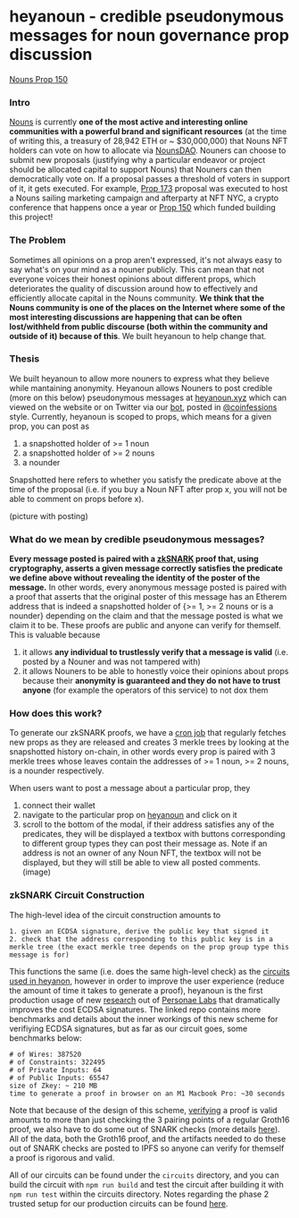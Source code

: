 # heyanoun - credible pseudonymous messages for noun governance prop discussion

[Nouns Prop 150](https://nouns.wtf/vote/150)

### Intro

[Nouns](https://nouns.wtf/) is currently **one of the most active and interesting online communities with a powerful brand and significant resources** (at the time of writing this, a treasury of 28,942 ETH or ~ $30,000,000) that Nouns NFT holders can vote on how to allocate via [NounsDAO](https://nouns.wtf/vote). Nouners can choose to submit new proposals (justifying why a particular endeavor or project should be allocated capital to support Nouns) that Nouners can then democratically vote on. If a proposal passes a threshold of voters in support of it, it gets executed. For example, [Prop 173](https://nouns.wtf/vote/173) proposal was executed to host a Nouns sailing marketing campaign and afterparty at NFT NYC, a crypto conference that happens once a year or [Prop 150](https://nouns.wtf/vote/150) which funded building this project!

### The Problem

Sometimes all opinions on a prop aren't expressed, it's not always easy to say what's on your mind as a nouner publicly. This can mean that not everyone voices their honest opinions about different props, which deteriorates the quality of discussion around how to effectively and efficiently allocate capital in the Nouns community. **We think that the Nouns community is one of the places on the Internet where some of the most interesting discussions are happening that can be often lost/withheld from public discourse (both within the community and outside of it) because of this**. We built heyanoun to help change that.

### Thesis

We built heyanoun to allow more nouners to express what they believe while mantaining anonymity. Heyanoun allows Nouners to post credible (more on this below) pseudonymous messages at [heyanoun.xyz](https://www.heyanoun.xyz/) which can viewed on the website or on Twitter via our [bot](https://twitter.com/heyanoun), posted in [@coinfessions](https://twitter.com/coinfessions) style. Currently, heyanoun is scoped to props, which means for a given prop, you can post as

1. a snapshotted holder of >= 1 noun
2. a snapshotted holder of >= 2 nouns
3. a nounder

Snapshotted here refers to whether you satisfy the predicate above at the time of the proposal (i.e. if you buy a Noun NFT after prop x, you will not be able to comment on props before x).

(picture with posting)

### What do we mean by credible pseudonymous messages?

**Every message posted is paired with a [zkSNARK](https://en.wikipedia.org/wiki/Non-interactive_zero-knowledge_proof) proof that, using cryptography, asserts a given message correctly satisfies the predicate we define above without revealing the identity of the poster of the message.** In other words, every anonymous message posted is paired with a proof that asserts that the original poster of this message has an Etherem address that is indeed a snapshotted holder of {>= 1, >= 2 nouns or is a nounder} depending on the claim and that the message posted is what we claim it to be. These proofs are public and anyone can verify for themself. This is valuable because

1. it allows **any individual to trustlessly verify that a message is valid** (i.e. posted by a Nouner and was not tampered with)
2. it allows Nouners to be able to honestly voice their opinions about props because their **anonymity is guaranteed and they do not have to trust anyone** (for example the operators of this service) to not dox them

### How does this work?

To generate our zkSNARK proofs, we have a [cron job](https://github.com/personaelabs/nouns150/blob/main/backend/merkle-cron/src/cron.ts) that regularly fetches new props as they are released and creates 3 merkle trees by looking at the snapshotted history on-chain, in other words every prop is paired with 3 merkle trees whose leaves contain the addresses of >= 1 noun, >= 2 nouns, is a nounder respectively.

When users want to post a message about a particular prop, they

1. connect their wallet
2. navigate to the particular prop on [heyanoun](https://www.heyanoun.xyz/) and click on it
3. scroll to the bottom of the modal, if their address satisfies any of the predicates, they will be displayed a textbox with buttons corresponding to different group types they can post their message as. Note if an address is not an owner of any Noun NFT, the textbox will not be displayed, but they will still be able to view all posted comments.
   (image)

### zkSNARK Circuit Construction

The high-level idea of the circuit construction amounts to

```
1. given an ECDSA signature, derive the public key that signed it
2. check that the address corresponding to this public key is in a merkle tree (the exact merkle tree depends on the prop group type this message is for)
```

This functions the same (i.e. does the same high-level check) as the [circuits used in heyanon](https://github.com/personaelabs/circuits/blob/master/circuits/dizkus.circom), however in order to improve the user experience (reduce the amount of time it takes to generate a proof), heyanoun is the first production usage of new [research](https://github.com/personaelabs/efficient-zk-ecdsa) out of [Personae Labs](https://personaelabs.org/) that dramatically improves the cost ECDSA signatures. The linked repo contains more benchmarks and details about the inner workings of this new scheme for verifiying ECDSA signatures, but as far as our circuit goes, some benchmarks below:

```
# of Wires: 387520
# of Constraints: 322495
# of Private Inputs: 64
# of Public Inputs: 65547
size of Zkey: ~ 210 MB
time to generate a proof in browser on an M1 Macbook Pro: ~30 seconds
```

Note that because of the design of this scheme, [verifying](https://github.com/personaelabs/nouns150/blob/main/frontend/pages/api/submit.ts#L57-L82) a proof is valid amounts to more than just checking the 3 pairing points of a regular Groth16 proof, we also have to do some out of SNARK checks (more details [here](https://ethresear.ch/t/efficient-ecdsa-signature-verification-using-circom/13629)). All of the data, both the Groth16 proof, and the artifacts needed to do these out of SNARK checks are posted to IPFS so anyone can verify for themself a proof is rigorous and valid.

All of our circuits can be found under the `circuits` directory, and you can build the circuit with `npm run build` and test the circuit after building it with `npm run test` within the circuits directory. Notes regarding the phase 2 trusted setup for our production circuits can be found [here](https://github.com/personaelabs/nouns150/blob/main/circuits/setup.MD).
